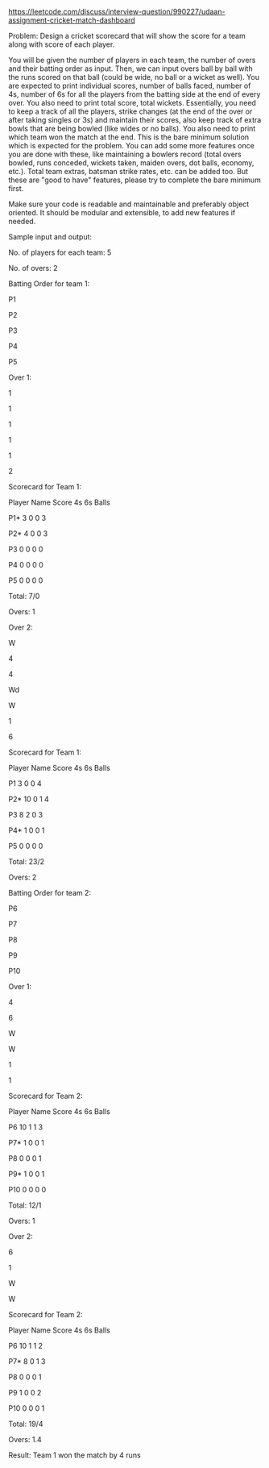 https://leetcode.com/discuss/interview-question/990227/udaan-assignment-cricket-match-dashboard

Problem:
Design a cricket scorecard that will show the score for a team along with score of each player.

You will be given the number of players in each team, the number of overs and their batting order as input. 
Then, we can input overs ball by ball with the runs scored on that ball (could be wide, no ball or a wicket as well).
You are expected to print individual scores, number of balls faced, number of 4s, number of 6s for all the players 
from the batting side at the end of every over. You also need to print total score, total wickets. Essentially, 
you need to keep a track of all the players, strike changes (at the end of the over or after taking singles or 3s) and maintain their scores, also keep track of extra bowls that are being bowled (like wides or no balls). You also need to print which team won the match at the end.
This is the bare minimum solution which is expected for the problem. You can add some more features once you are done with these, like maintaining a bowlers record (total overs bowled, runs conceded, wickets taken, maiden overs, dot balls, economy, etc.). Total team extras, batsman strike rates, etc. can be added too. But these are "good to have" features, please try to complete the bare minimum first.

Make sure your code is readable and maintainable and preferably object oriented. It should be modular and extensible, to add new features if needed.

Sample input and output:

No. of players for each team: 5

No. of overs: 2

Batting Order for team 1:

P1

P2

P3

P4

P5

Over 1:

1

1

1

1

1

2

Scorecard for Team 1:

Player Name Score 4s 6s Balls

P1* 3 0 0 3

P2* 4 0 0 3

P3 0 0 0 0

P4 0 0 0 0

P5 0 0 0 0

Total: 7/0

Overs: 1

Over 2:

W

4

4

Wd

W

1

6

Scorecard for Team 1:

Player Name Score 4s 6s Balls

P1 3 0 0 4

P2* 10 0 1 4

P3 8 2 0 3

P4* 1 0 0 1

P5 0 0 0 0

Total: 23/2

Overs: 2

Batting Order for team 2:

P6

P7

P8

P9

P10

Over 1:

4

6

W

W

1

1

Scorecard for Team 2:

Player Name Score 4s 6s Balls

P6 10 1 1 3

P7* 1 0 0 1

P8 0 0 0 1

P9* 1 0 0 1

P10 0 0 0 0

Total: 12/1

Overs: 1

Over 2:

6

1

W

W

Scorecard for Team 2:

Player Name Score 4s 6s Balls

P6 10 1 1 2

P7* 8 0 1 3

P8 0 0 0 1

P9 1 0 0 2

P10 0 0 0 1

Total: 19/4

Overs: 1.4

Result: Team 1 won the match by 4 runs